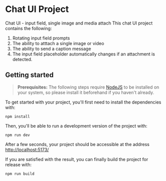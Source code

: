 # Chat UI Project

Chat UI - input field, single image and media attach
This chat UI project contains the following:
1. Rotating input field prompts
2. The ability to atttach a single image or video
3. The ability to send a caption message
4. The input field placeholder automatically changes if an attachment is detected. 


## Getting started

> **Prerequisites:**
> The following steps require [NodeJS](https://nodejs.org/en/) to be installed on your system, so please
> install it beforehand if you haven't already.

To get started with your project, you'll first need to install the dependencies with:

```
npm install
```

Then, you'll be able to run a development version of the project with:

```
npm run dev
```

After a few seconds, your project should be accessible at the address
[http://localhost:5173/](http://localhost:5173/)


If you are satisfied with the result, you can finally build the project for release with:

```
npm run build
```
